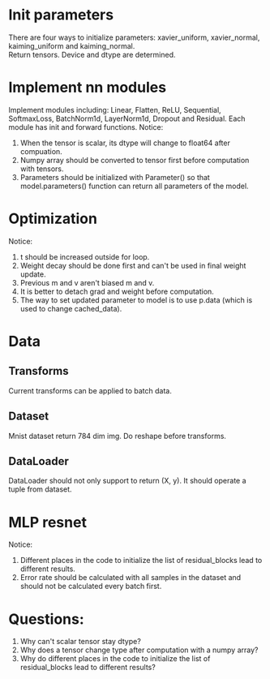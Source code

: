 # Init parameters
There are four ways to initialize parameters: xavier_uniform, xavier_normal, kaiming_uniform and kaiming_normal.  
Return tensors. Device and dtype are determined.

# Implement nn modules
Implement modules including: Linear, Flatten, ReLU, Sequential, SoftmaxLoss, BatchNorm1d, LayerNorm1d, Dropout and Residual. Each module has init and forward functions. 
Notice: 
1. When the tensor is scalar, its dtype will change to float64 after compuation.
2. Numpy array should be converted to tensor first before computation with tensors.
3. Parameters should be initialized with Parameter() so that model.parameters() function can return all parameters of the model.

# Optimization
Notice:  
1. t should be increased outside for loop.
2. Weight decay should be done first and can't be used in final weight update.
3. Previous m and v aren't biased m and v.
4. It is better to detach grad and weight before computation.
5. The way to set updated parameter to model is to use p.data (which is used to change cached_data).

# Data
## Transforms
Current transforms can be applied to batch data.
## Dataset
Mnist dataset return 784 dim img. Do reshape before transforms.
## DataLoader
DataLoader should not only support to return (X, y). It should operate a tuple from dataset.

# MLP resnet
Notice:
1. Different places in the code to initialize the list of residual_blocks lead to different results.
2. Error rate should be calculated with all samples in the dataset and should not be calculated every batch first.

# Questions:
1. Why can't scalar tensor stay dtype?
2. Why does a tensor change type after computation with a numpy array?
3. Why do different places in the code to initialize the list of residual_blocks lead to different results?